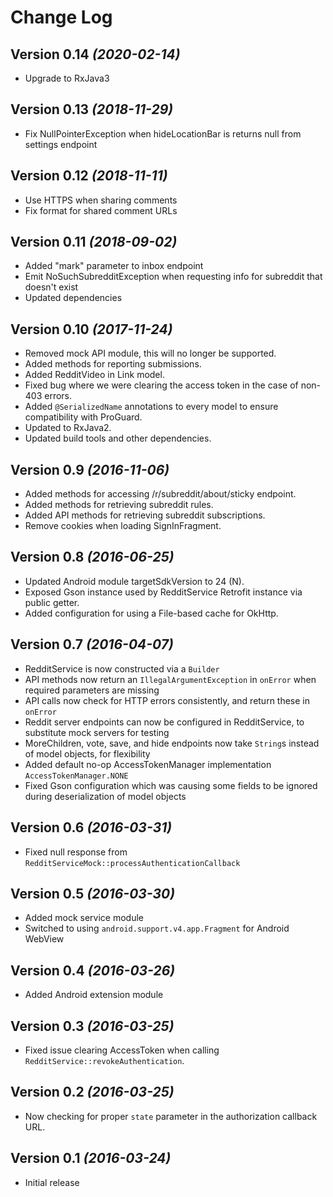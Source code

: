 Change Log
==========

Version 0.14 *(2020-02-14)*
----------------------------------
* Upgrade to RxJava3

Version 0.13 *(2018-11-29)*
----------------------------------
* Fix NullPointerException when hideLocationBar is returns null from settings endpoint

Version 0.12 *(2018-11-11)*
----------------------------------
* Use HTTPS when sharing comments
* Fix format for shared comment URLs

Version 0.11 *(2018-09-02)*
----------------------------------
* Added "mark" parameter to inbox endpoint
* Emit NoSuchSubredditException when requesting info for subreddit that doesn't exist
* Updated dependencies

Version 0.10 *(2017-11-24)*
----------------------------------
* Removed mock API module, this will no longer be supported.
* Added methods for reporting submissions.
* Added RedditVideo in Link model.
* Fixed bug where we were clearing the access token in the case of non-403 errors.
* Added `@SerializedName` annotations to every model to ensure compatibility with ProGuard.
* Updated to RxJava2.
* Updated build tools and other dependencies.

Version 0.9 *(2016-11-06)*
----------------------------------
* Added methods for accessing /r/subreddit/about/sticky endpoint.
* Added methods for retrieving subreddit rules.
* Added API methods for retrieving subreddit subscriptions.
* Remove cookies when loading SignInFragment.

Version 0.8 *(2016-06-25)*
----------------------------------
* Updated Android module targetSdkVersion to 24 (N).
* Exposed Gson instance used by RedditService Retrofit instance via public getter.
* Added configuration for using a File-based cache for OkHttp.

Version 0.7 *(2016-04-07)*
----------------------------------
* RedditService is now constructed via a `Builder`
* API methods now return an `IllegalArgumentException` in `onError` when required parameters are missing
* API calls now check for HTTP errors consistently, and return these in `onError`
* Reddit server endpoints can now be configured in RedditService, to substitute mock servers for testing
* MoreChildren, vote, save, and hide endpoints now take `String`s instead of model objects, for flexibility
* Added default no-op AccessTokenManager implementation `AccessTokenManager.NONE`
* Fixed Gson configuration which was causing some fields to be ignored during deserialization of model objects

Version 0.6 *(2016-03-31)*
----------------------------------
* Fixed null response from `RedditServiceMock::processAuthenticationCallback`

Version 0.5 *(2016-03-30)*
----------------------------------
* Added mock service module
* Switched to using `android.support.v4.app.Fragment` for Android WebView

Version 0.4 *(2016-03-26)*
----------------------------------
* Added Android extension module

Version 0.3 *(2016-03-25)*
----------------------------------
* Fixed issue clearing AccessToken when calling `RedditService::revokeAuthentication`.

Version 0.2 *(2016-03-25)*
----------------------------------
* Now checking for proper `state` parameter in the authorization callback URL.

Version 0.1 *(2016-03-24)*
----------------------------------
* Initial release
